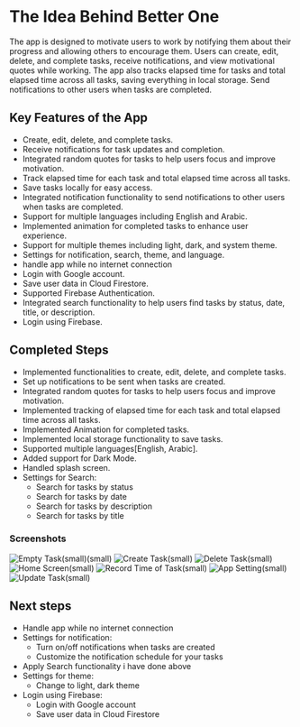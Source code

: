 # The Idea Behind Better One

The app is designed to motivate users to work by notifying them about their progress and allowing others to encourage them.
Users can create, edit, delete, and complete tasks, receive notifications, and view motivational quotes while working.
The app also tracks elapsed time for tasks and total elapsed time across all tasks, saving everything in local storage.
Send notifications to other users when tasks are completed.

## Key Features of the App

* Create, edit, delete, and complete tasks.
* Receive notifications for task updates and completion.
* Integrated random quotes for tasks to help users focus and improve motivation.
* Track elapsed time for each task and total elapsed time across all tasks.
* Save tasks locally for easy access.
* Integrated notification functionality to send notifications to other users when tasks are completed.
* Support for multiple languages including English and Arabic.
* Implemented animation for completed tasks to enhance user experience.
* Support for multiple themes including light, dark, and system theme.
* Settings for notification, search, theme, and language.
* handle app while no internet connection
* Login with Google account.
* Save user data in Cloud Firestore.
* Supported Firebase Authentication.
* Integrated search functionality to help users find tasks by status, date, title, or description.
* Login using Firebase.

## Completed Steps

* Implemented functionalities to create, edit, delete, and complete tasks.
* Set up notifications to be sent when tasks are created.
* Integrated random quotes for tasks to help users focus and improve motivation.
* Implemented tracking of elapsed time for each task and total elapsed time across all tasks.
* Implemented Animation for completed tasks.
* Implemented local storage functionality to save tasks.
* Supported multiple languages[English, Arabic].
* Added support for Dark Mode.
* Handled splash screen.
* Settings for Search:
  * Search for tasks by status
  * Search for tasks by date
  * Search for tasks by description
  * Search for tasks by title

### Screenshots

![Empty Task(small)(small)](https://drive.google.com/uc?export=view&id=1vr4RdfEACEfUMHsHZuQ_JxbCtXjKm2aa)
![Create Task(small)](https://drive.google.com/uc?export=view&id=1v4Q-ZYzHstcXg9FxA8DpK-CDYEICrjuy)
![Delete Task(small)](https://drive.google.com/uc?export=view&id=1TitmfUc9BVMSMV9KkdDSJqHfTFCYHA8H)
![Home Screen(small)](https://drive.google.com/uc?export=view&id=11Cbe_vHCSDmx_nNe1o3qOn_t7DgXsMwD)
![Record Time of Task(small)](https://drive.google.com/uc?export=view&id=1H8-ef4hXBw6EjnH8lL5gYJgVV93h7lBY)
![App Setting(small)](https://drive.google.com/uc?export=view&id=1IwxVG6r_CGskWsqzFcf37PM4BbMndyRL)
![Update Task(small)](https://drive.google.com/uc?export=view&id=1IwxVG6r_CGskWsqzFcf37PM4BbMndyRL)

## Next steps

* Handle app while no internet connection
* Settings for notification:
  * Turn on/off notifications when tasks are created
  * Customize the notification schedule for your tasks
* Apply Search functionality i have done above
* Settings for theme:
  * Change to light, dark theme
* Login using Firebase:
  * Login with Google account
  * Save user data in Cloud Firestore
